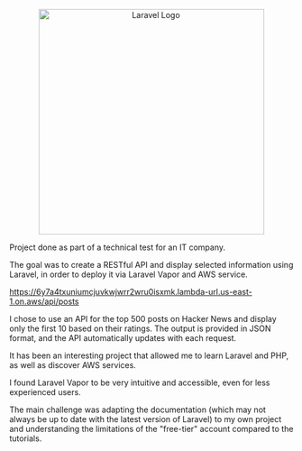 <p align="center"><a href="https://laravel.com" target="_blank"><img src="https://raw.githubusercontent.com/laravel/art/master/logo-lockup/5%20SVG/2%20CMYK/1%20Full%20Color/laravel-logolockup-cmyk-red.svg" width="400" alt="Laravel Logo"></a></p>


Project done as part of a technical test for an IT company. 

The goal was to create a RESTful API and display selected information using Laravel, in order to deploy it via Laravel Vapor and AWS service.

https://6y7a4txuniumcjuvkwjwrr2wru0isxmk.lambda-url.us-east-1.on.aws/api/posts

I chose to use an API for the top 500 posts on Hacker News and display only the first 10 based on their ratings. The output is provided in JSON format, and the API automatically updates with each request.

It has been an interesting project that allowed me to learn Laravel and PHP, as well as discover AWS services. 

I found Laravel Vapor to be very intuitive and accessible, even for less experienced users. 

The main challenge was adapting the documentation (which may not always be up to date with the latest version of Laravel) to my own project and understanding the limitations of the "free-tier" account compared to the tutorials.



